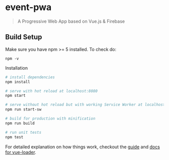 # event-pwa

> A Progressive Web App based on Vue.js & Firebase

## Build Setup

Make sure you have npm >= 5 installed. To check do:

```
npm -v
```

Installation
``` bash
# install dependencies
npm install

# serve with hot reload at localhost:8080
npm start

# serve without hot reload but with working Service Worker at localhost:8080
npm run start-sw

# build for production with minification
npm run build

# run unit tests
npm test
```

For detailed explanation on how things work, checkout the [guide](http://vuejs-templates.github.io/webpack/) and [docs for vue-loader](http://vuejs.github.io/vue-loader).

